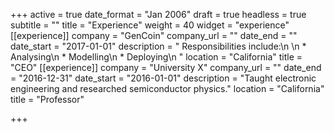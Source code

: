 +++
active = true
date_format = "Jan 2006"
draft = true
headless = true
subtitle = ""
title = "Experience"
weight = 40
widget = "experience"
[[experience]]
company = "GenCoin"
company_url = ""
date_end = ""
date_start = "2017-01-01"
description = "  Responsibilities include:\n  \n  * Analysing\n  * Modelling\n  * Deploying\n  "
location = "California"
title = "CEO"
[[experience]]
company = "University X"
company_url = ""
date_end = "2016-12-31"
date_start = "2016-01-01"
description = "Taught electronic engineering and researched semiconductor physics."
location = "California"
title = "Professor"

+++
